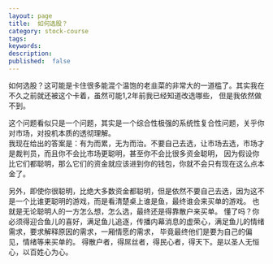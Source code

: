 ```yaml
---
layout: page
title:  如何选股？
category: stock-course
tags:
keywords:
description:
published:  false
---
```


如何选股？这可能是卡住很多能混个温饱的老韭菜的非常大的一道槛了。其实我在不久之前就还被这个卡着，虽然可能1,2年前我已经知道改选哪些，
但是我依然做不到。

这个问题看似只是一个问题，其实是一个综合性极强的系统性复合性问题，关乎你对市场，对投机本质的透彻理解。  
我现在给出的答案是：有为而累，无为而治。不要自己去选，让市场去选，市场才是裁判员，而且你不会比市场更聪明，甚至你不会比很多资金聪明，
因为假设你比它们都聪明，那么它们的资金就应该进到你的钱包，你就不会只有现在这么点本金了。

另外，即使你很聪明，比绝大多数资金都聪明，但是依然不要自己去选，因为这不是一个比谁更聪明的游戏，而是看清楚桌上谁是鱼，最终谁会来买单的游戏。
也就是无论聪明人的一方怎么想，怎么选，最终还是得靠散户来买单。
懂了吗？你必须得迎合鱼儿的喜好，满足鱼儿追逐，传播内幕消息的虚荣心，满足鱼儿的情绪需求，要求解释原因的需求，一厢情愿的需求， 
毕竟最终他们是要为自己的偏见，情绪等来买单的。
得散户者，得屌丝者，得民心者，得天下。是以圣人无恒心，以百姓心为心。











